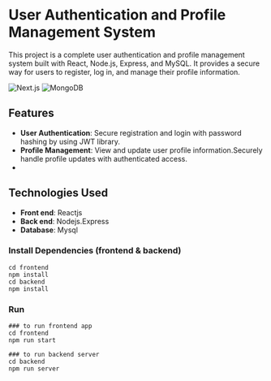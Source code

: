# User Authentication and Profile Management System
This project is a complete user authentication and profile management system built with React, Node.js, Express, and MySQL. It provides a secure way for users to register, log in, and manage their profile information.


![Next.js](https://img.shields.io/badge/React.js-v18.3.1-blue.svg)
![MongoDB](https://img.shields.io/badge/Mysql-v8.0.39-green.svg)

## Features
- **User Authentication**: Secure registration and login with password hashing by using JWT library.
- **Profile Management**: View and update user profile information.Securely handle profile updates with authenticated access.
- 
## Technologies Used
-  **Front end**: Reactjs
-  **Back end**: Nodejs.Express
-  **Database**: Mysql


### Install Dependencies (frontend & backend)

```
cd frontend
npm install
cd backend
npm install
```
### Run

```
### to run frontend app
cd frontend
npm run start

### to run backend server
cd backend
npm run server
```
